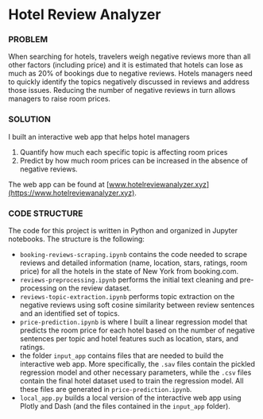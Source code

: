 # Hotel Review Analyzer  

### PROBLEM

When searching for hotels, travelers weigh negative reviews more than all other factors (including price) and it is estimated that hotels can lose as much as 20% of bookings due to negative reviews. Hotels managers need to quickly identify the topics negatively discussed in reviews and address those issues. Reducing the number of negative reviews in turn allows managers to raise room prices.  

### SOLUTION

I built an interactive web app that helps hotel managers  
1. Quantify how much each specific topic is affecting room prices
2. Predict by how much room prices can be increased in the absence of negative reviews.  

The web app can be found at [www.hotelreviewanalyzer.xyz](https://www.hotelreviewanalyzer.xyz).  

### CODE STRUCTURE

The code for this project is written in Python and organized in Jupyter notebooks. The structure is the following:  
- `booking-reviews-scraping.ipynb` contains the code needed to scrape reviews and detailed information (name, location, stars, ratings, room price) for all the hotels in the state of New York from booking.com.
- `reviews-preprocessing.ipynb` performs the initial text cleaning and pre-processing on the review dataset.
- `reviews-topic-extraction.ipynb` performs topic extraction on the negative reviews using soft cosine similarity between review sentences and an identified set of topics.
- `price-prediction.ipynb` is where I built a linear regression model that predicts the room price for each hotel based on the number of negative sentences per topic and hotel features such as location, stars, and ratings.
- the folder `input_app` contains files that are needed to build the interactive web app. More specifically, the `.sav` files contain the pickled regression model and other necessary parameters, while the `.csv` files contain the final hotel dataset used to train the regression model. All these files are generated in `price-prediction.ipynb`.
- `local_app.py` builds a local version of the interactive web app using Plotly and Dash (and the files contained in the `input_app` folder).



